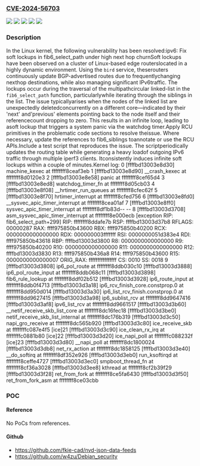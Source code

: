 ### [CVE-2024-56703](https://cve.mitre.org/cgi-bin/cvename.cgi?name=CVE-2024-56703)
![](https://img.shields.io/static/v1?label=Product&message=Linux&color=blue)
![](https://img.shields.io/static/v1?label=Version&message=&color=brightgreen)
![](https://img.shields.io/static/v1?label=Version&message=4.15%20&color=brightgreen)
![](https://img.shields.io/static/v1?label=Version&message=66f5d6ce53e665477d2a33e8f539d4fa4ca81c83%20&color=brightgreen)
![](https://img.shields.io/static/v1?label=Vulnerability&message=n%2Fa&color=blue)

### Description

In the Linux kernel, the following vulnerability has been resolved:ipv6: Fix soft lockups in fib6_select_path under high next hop churnSoft lockups have been observed on a cluster of Linux-based edge routerslocated in a highly dynamic environment. Using the `bird` service, theserouters continuously update BGP-advertised routes due to frequentlychanging nexthop destinations, while also managing significant IPv6traffic. The lockups occur during the traversal of the multipathcircular linked-list in the `fib6_select_path` function, particularlywhile iterating through the siblings in the list. The issue typicallyarises when the nodes of the linked list are unexpectedly deletedconcurrently on a different core—indicated by their 'next' and'previous' elements pointing back to the node itself and their referencecount dropping to zero. This results in an infinite loop, leading to asoft lockup that triggers a system panic via the watchdog timer.Apply RCU primitives in the problematic code sections to resolve theissue. Where necessary, update the references to fib6_siblings toannotate or use the RCU APIs.Include a test script that reproduces the issue. The scriptperiodically updates the routing table while generating a heavy loadof outgoing IPv6 traffic through multiple iperf3 clients. Itconsistently induces infinite soft lockups within a couple of minutes.Kernel log: 0 [ffffbd13003e8d30] machine_kexec at ffffffff8ceaf3eb 1 [ffffbd13003e8d90] __crash_kexec at ffffffff8d0120e3 2 [ffffbd13003e8e58] panic at ffffffff8cef65d4 3 [ffffbd13003e8ed8] watchdog_timer_fn at ffffffff8d05cb03 4 [ffffbd13003e8f08] __hrtimer_run_queues at ffffffff8cfec62f 5 [ffffbd13003e8f70] hrtimer_interrupt at ffffffff8cfed756 6 [ffffbd13003e8fd0] __sysvec_apic_timer_interrupt at ffffffff8cea01af 7 [ffffbd13003e8ff0] sysvec_apic_timer_interrupt at ffffffff8df1b83d-- <IRQ stack> -- 8 [ffffbd13003d3708] asm_sysvec_apic_timer_interrupt at ffffffff8e000ecb    [exception RIP: fib6_select_path+299]    RIP: ffffffff8ddafe7b  RSP: ffffbd13003d37b8  RFLAGS: 00000287    RAX: ffff975850b43600  RBX: ffff975850b40200  RCX: 0000000000000000    RDX: 000000003fffffff  RSI: 0000000051d383e4  RDI: ffff975850b43618    RBP: ffffbd13003d3800   R8: 0000000000000000   R9: ffff975850b40200    R10: 0000000000000000  R11: 0000000000000000  R12: ffffbd13003d3830    R13: ffff975850b436a8  R14: ffff975850b43600  R15: 0000000000000007    ORIG_RAX: ffffffffffffffff  CS: 0010  SS: 0018 9 [ffffbd13003d3808] ip6_pol_route at ffffffff8ddb030c10 [ffffbd13003d3888] ip6_pol_route_input at ffffffff8ddb068c11 [ffffbd13003d3898] fib6_rule_lookup at ffffffff8ddf02b512 [ffffbd13003d3928] ip6_route_input at ffffffff8ddb0f4713 [ffffbd13003d3a18] ip6_rcv_finish_core.constprop.0 at ffffffff8dd950d014 [ffffbd13003d3a30] ip6_list_rcv_finish.constprop.0 at ffffffff8dd9627415 [ffffbd13003d3a98] ip6_sublist_rcv at ffffffff8dd9647416 [ffffbd13003d3af8] ipv6_list_rcv at ffffffff8dd9661517 [ffffbd13003d3b60] __netif_receive_skb_list_core at ffffffff8dc16fec18 [ffffbd13003d3be0] netif_receive_skb_list_internal at ffffffff8dc176b319 [ffffbd13003d3c50] napi_gro_receive at ffffffff8dc565b920 [ffffbd13003d3c80] ice_receive_skb at ffffffffc087e4f5 [ice]21 [ffffbd13003d3c90] ice_clean_rx_irq at ffffffffc0881b80 [ice]22 [ffffbd13003d3d20] ice_napi_poll at ffffffffc088232f [ice]23 [ffffbd13003d3d80] __napi_poll at ffffffff8dc1800024 [ffffbd13003d3db8] net_rx_action at ffffffff8dc1858125 [ffffbd13003d3e40] __do_softirq at ffffffff8df352e926 [ffffbd13003d3eb0] run_ksoftirqd at ffffffff8ceffe4727 [ffffbd13003d3ec0] smpboot_thread_fn at ffffffff8cf36a3028 [ffffbd13003d3ee8] kthread at ffffffff8cf2b39f29 [ffffbd13003d3f28] ret_from_fork at ffffffff8ce5fa6430 [ffffbd13003d3f50] ret_from_fork_asm at ffffffff8ce03cbb

### POC

#### Reference
No PoCs from references.

#### Github
- https://github.com/fkie-cad/nvd-json-data-feeds
- https://github.com/w4zu/Debian_security


